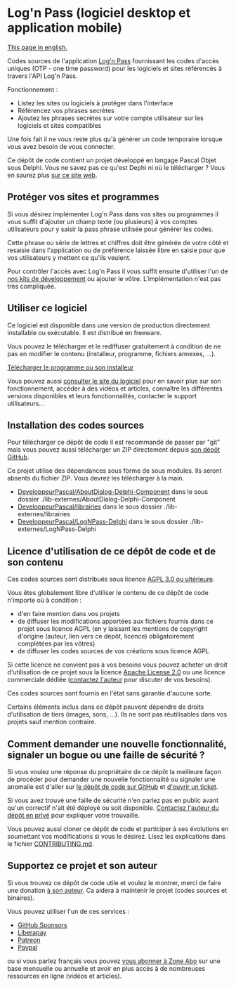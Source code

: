 # Log'n Pass (logiciel desktop et application mobile)

[This page in english.](README.md)

Codes sources de l'application [Log'n Pass](https://lognpass.fr) fournissant les codes d'accès uniques (OTP - one time password) pour les logiciels et sites référencés à travers l'API Log'n Pass.

Fonctionnement :
* Listez les sites ou logiciels à protéger dans l'interface
* Référencez vos phrases secrètes
* Ajoutez les phrases secrètes sur votre compte utilisateur sur les logiciels et sites compatibles

Une fois fait il ne vous reste plus qu'à générer un code temporaire lorsque vous avez besoin de vous connecter.

Ce dépôt de code contient un projet développé en langage Pascal Objet sous Delphi. Vous ne savez pas ce qu'est Dephi ni où le télécharger ? Vous en saurez plus [sur ce site web](https://delphi-resources.developpeur-pascal.fr/).

## Protéger vos sites et programmes

Si vous désirez implémenter Log'n Pass dans vos sites ou programmes il vous suffit d'ajouter un champ texte (ou plusieurs) à vos comptes utilisateurs pour y saisir la pass phrase utilisée pour générer les codes.

Cette phrase ou série de lettres et chiffres doit être générée de votre côté et resaisie dans l'application ou de préférence laissée libre en saisie pour que vos utilisateurs y mettent ce qu'ils veulent.

Pour contrôler l'accès avec Log'n Pass il vous suffit ensuite d'utiliser l'un de [nos kits de développement](https://lognpass.fr/c/_3-integrer.html) ou ajouter le vôtre. L'implémentation n'est pas très compliquée.

## Utiliser ce logiciel

Ce logiciel est disponible dans une version de production directement installable ou exécutable. Il est distribué en freeware.

Vous pouvez le télécharger et le rediffuser gratuitement à condition de ne pas en modifier le contenu (installeur, programme, fichiers annexes, ...).

[Télécharger le programme ou son installeur](https://lognpass.fr/c/_5-telecharger.html)

Vous pouvez aussi [consulter le site du logiciel](https://lognpass.fr/) pour en savoir plus sur son fonctionnement, accéder à des vidéos et articles, connaître les différentes versions disponibles et leurs fonctionnalités, contacter le support utilisateurs...

## Installation des codes sources

Pour télécharger ce dépôt de code il est recommandé de passer par "git" mais vous pouvez aussi télécharger un ZIP directement depuis [son dépôt GitHub](https://github.com/DeveloppeurPascal/LogNPass-app).

Ce projet utilise des dépendances sous forme de sous modules. Ils seront absents du fichier ZIP. Vous devrez les télécharger à la main.

* [DeveloppeurPascal/AboutDialog-Delphi-Component](https://github.com/DeveloppeurPascal/AboutDialog-Delphi-Component) dans le sous dossier ./lib-externes/AboutDialog-Delphi-Component
* [DeveloppeurPascal/librairies](https://github.com/DeveloppeurPascal/librairies) dans le sous dossier ./lib-externes/librairies
* [DeveloppeurPascal/LogNPass-Delphi](https://github.com/DeveloppeurPascal/LogNPass-Delphi) dans le sous dossier ./lib-externes/LogNPass-Delphi

## Licence d'utilisation de ce dépôt de code et de son contenu

Ces codes sources sont distribués sous licence [AGPL 3.0 ou ultérieure](https://choosealicense.com/licenses/agpl-3.0/).

Vous êtes globalement libre d'utiliser le contenu de ce dépôt de code n'importe où à condition :
* d'en faire mention dans vos projets
* de diffuser les modifications apportées aux fichiers fournis dans ce projet sous licence AGPL (en y laissant les mentions de copyright d'origine (auteur, lien vers ce dépôt, licence) obligatoirement complétées par les vôtres)
* de diffuser les codes sources de vos créations sous licence AGPL

Si cette licence ne convient pas à vos besoins vous pouvez acheter un droit d'utilisation de ce projet sous la licence [Apache License 2.0](https://choosealicense.com/licenses/apache-2.0/) ou une licence commerciale dédiée ([contactez l'auteur](https://developpeur-pascal.fr/nous-contacter.php) pour discuter de vos besoins).

Ces codes sources sont fournis en l'état sans garantie d'aucune sorte.

Certains éléments inclus dans ce dépôt peuvent dépendre de droits d'utilisation de tiers (images, sons, ...). Ils ne sont pas réutilisables dans vos projets sauf mention contraire.

## Comment demander une nouvelle fonctionnalité, signaler un bogue ou une faille de sécurité ?

Si vous voulez une réponse du propriétaire de ce dépôt la meilleure façon de procéder pour demander une nouvelle fonctionnalité ou signaler une anomalie est d'aller sur [le dépôt de code sur GitHub](https://github.com/DeveloppeurPascal/LogNPass-app) et [d'ouvrir un ticket](https://github.com/DeveloppeurPascal/LogNPass-app/issues).

Si vous avez trouvé une faille de sécurité n'en parlez pas en public avant qu'un correctif n'ait été déployé ou soit disponible. [Contactez l'auteur du dépôt en privé](https://developpeur-pascal.fr/nous-contacter.php) pour expliquer votre trouvaille.

Vous pouvez aussi cloner ce dépôt de code et participer à ses évolutions en soumettant vos modifications si vous le désirez. Lisez les explications dans le fichier [CONTRIBUTING.md](CONTRIBUTING.md).

## Supportez ce projet et son auteur

Si vous trouvez ce dépôt de code utile et voulez le montrer, merci de faire une donation [à son auteur](https://github.com/DeveloppeurPascal). Ca aidera à maintenir le projet (codes sources et binaires).

Vous pouvez utiliser l'un de ces services :

* [GitHub Sponsors](https://github.com/sponsors/DeveloppeurPascal)
* [Liberapay](https://liberapay.com/PatrickPremartin)
* [Patreon](https://www.patreon.com/patrickpremartin)
* [Paypal](https://www.paypal.com/paypalme/patrickpremartin)

ou si vous parlez français vous pouvez [vous abonner à Zone Abo](https://zone-abo.fr/nos-abonnements.php) sur une base mensuelle ou annuelle et avoir en plus accès à de nombreuses ressources en ligne (vidéos et articles).
